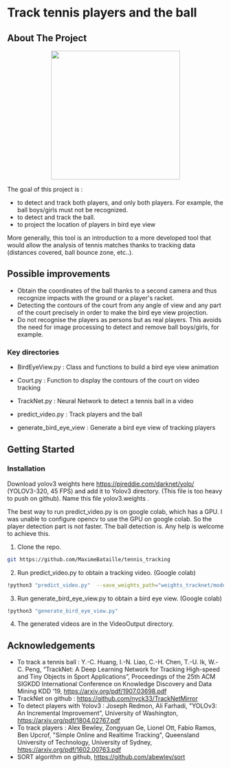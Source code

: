 # Track tennis players and the ball

## About The Project

<p align="center">
  <img src="https://raw.githubusercontent.com/MaximeBataille/tennis_tracking/main/demo.PNG" width="300" />
</p>

The goal of this project is :
- to detect and track both players, and only both players. For example, the ball boys/girls must not be recognized.
- to detect and track the ball.
- to project the location of players in bird eye view

More generally, this tool is an introduction to a more developed tool that would allow the analysis of tennis matches thanks to tracking data (distances covered, ball bounce zone, etc..).

## Possible improvements

- Obtain the coordinates of the ball thanks to a second camera and thus recognize impacts with the ground or a player's racket.
- Detecting the contours of the court from any angle of view and any part of the court precisely in order to make the bird eye view projection.
- Do not recognise the players as persons but as real players. This avoids the need for image processing to detect and remove ball boys/girls, for example.

### Key directories

* BirdEyeView.py : Class and functions to build a bird eye view animation
* Court.py : Function to display the contours of the court on video tracking
* TrackNet.py : Neural Network to detect a tennis ball in a video

* predict_video.py : Track players and the ball
* generate_bird_eye_view : Generate a bird eye view of tracking players

<!-- GETTING STARTED -->
## Getting Started


### Installation

Download yolov3 weights here https://pjreddie.com/darknet/yolo/ (YOLOV3-320, 45 FPS) and add it to Yolov3 directory. (This file is too heavy to push on github). Name this file yolov3.weights .

The best way to run predict_video.py is on google colab, which has a GPU.  I was unable to configure opencv to use the GPU on google colab. So the player detection part is not faster. The ball detection is. Any help is welcome to achieve this.
 
1. Clone the repo.
```sh
git https://github.com/MaximeBataille/tennis_tracking
```
2. Run predict_video.py to obtain a tracking video. (Google colab)
```sh
!python3 "predict_video.py"  --save_weights_path="weights_tracknet/model.1" --input_video_path="/VideoInput/video_cut.mp4" --output_video_path="/VideoOutput/video_output.avi" --n_classes=256 --path_yolo_classes="/yolov3/yolov3.txt" --path_yolo_weights="/yolov3/yolov3.weights" --path_yolo_config="/yolov3/yolov3.cfg"
```

3. Run generate_bird_eye_view.py to obtain a bird eye view. (Google colab)
```sh
!python3 "generate_bird_eye_view.py"
```

4. The generated videos are in the VideoOutput directory.

<!-- ACKNOWLEDGEMENTS -->
## Acknowledgements

* To track a tennis ball : Y.-C. Huang, I.-N. Liao, C.-H. Chen, T.-U. Ik, W.-C. Peng, “TrackNet: A Deep Learning Network for Tracking High-speed and Tiny Objects in Sport Applications”, Proceedings of the 25th ACM SIGKDD International Conference on Knowledge Discovery and Data Mining KDD ‘19, https://arxiv.org/pdf/1907.03698.pdf
* TrackNet on github : https://github.com/nyck33/TrackNetMirror
* To detect players with Yolov3 : Joseph Redmon, Ali Farhadi, "YOLOv3: An Incremental Improvement", University of Washington, https://arxiv.org/pdf/1804.02767.pdf
* To track players : Alex Bewley, Zongyuan Ge, Lionel Ott, Fabio Ramos, Ben Upcrof, "Simple Online and Realtime Tracking", Queensland University of Technology, University of Sydney, https://arxiv.org/pdf/1602.00763.pdf
* SORT algorithm on github, https://github.com/abewley/sort